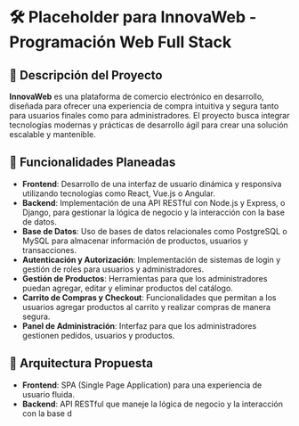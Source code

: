 # 🛠️ Placeholder para InnovaWeb - Programación Web Full Stack

## 📄 Descripción del Proyecto

**InnovaWeb** es una plataforma de comercio electrónico en desarrollo, diseñada para ofrecer una experiencia de compra intuitiva y segura tanto para usuarios finales como para administradores. El proyecto busca integrar tecnologías modernas y prácticas de desarrollo ágil para crear una solución escalable y mantenible.

## 🚀 Funcionalidades Planeadas

- **Frontend**: Desarrollo de una interfaz de usuario dinámica y responsiva utilizando tecnologías como React, Vue.js o Angular.
- **Backend**: Implementación de una API RESTful con Node.js y Express, o Django, para gestionar la lógica de negocio y la interacción con la base de datos.
- **Base de Datos**: Uso de bases de datos relacionales como PostgreSQL o MySQL para almacenar información de productos, usuarios y transacciones.
- **Autenticación y Autorización**: Implementación de sistemas de login y gestión de roles para usuarios y administradores.
- **Gestión de Productos**: Herramientas para que los administradores puedan agregar, editar y eliminar productos del catálogo.
- **Carrito de Compras y Checkout**: Funcionalidades que permitan a los usuarios agregar productos al carrito y realizar compras de manera segura.
- **Panel de Administración**: Interfaz para que los administradores gestionen pedidos, usuarios y productos.

## 🧩 Arquitectura Propuesta

- **Frontend**: SPA (Single Page Application) para una experiencia de usuario fluida.
- **Backend**: API RESTful que maneje la lógica de negocio y la interacción con la base d
